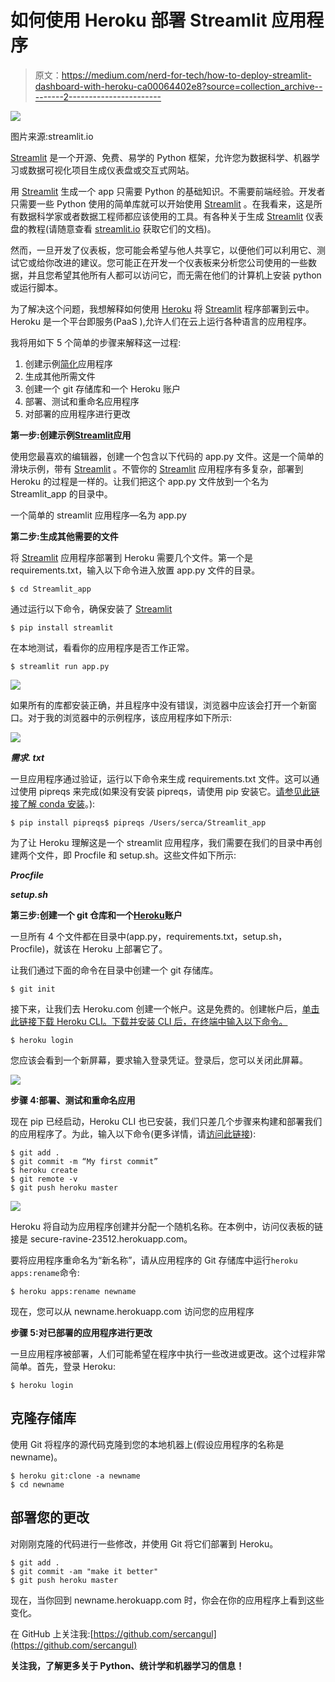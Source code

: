 # 如何使用 Heroku 部署 Streamlit 应用程序

> 原文：<https://medium.com/nerd-for-tech/how-to-deploy-streamlit-dashboard-with-heroku-ca00064402e8?source=collection_archive---------2----------------------->

![](img/f654a1f511f9d23a49bbc8bb69b18ab8.png)

图片来源:streamlit.io

[Streamlit](http://streamlit.io) 是一个开源、免费、易学的 Python 框架，允许您为数据科学、机器学习或数据可视化项目生成仪表盘或交互式网站。

用 [Streamlit](http://streamlit.io) 生成一个 app 只需要 Python 的基础知识。不需要前端经验。开发者只需要一些 Python 使用的简单库就可以开始使用 [Streamlit](http://streamlit.io) 。在我看来，这是所有数据科学家或者数据工程师都应该使用的工具。有各种关于生成 [Streamlit](http://streamlit.io) 仪表盘的教程(请随意查看 [streamlit.io](http://streamlit.io) 获取它们的文档)。

然而，一旦开发了仪表板，您可能会希望与他人共享它，以便他们可以利用它、测试它或给你改进的建议。您可能正在开发一个仪表板来分析您公司使用的一些数据，并且您希望其他所有人都可以访问它，而无需在他们的计算机上安装 python 或运行脚本。

为了解决这个问题，我想解释如何使用 [Heroku](https://www.heroku.com/) 将 [Streamlit](http://streamlit.io) 程序部署到云中。Heroku 是一个平台即服务(PaaS ),允许人们在云上运行各种语言的应用程序。

我将用如下 5 个简单的步骤来解释这一过程:

1.  创建示例[简化](http://streamlit.io)应用程序
2.  生成其他所需文件
3.  创建一个 git 存储库和一个 Heroku 账户
4.  部署、测试和重命名应用程序
5.  对部署的应用程序进行更改

**第一步:创建示例**[**Streamlit**](http://streamlit.io)**应用**

使用您最喜欢的编辑器，创建一个包含以下代码的 app.py 文件。这是一个简单的滑块示例，带有 [Streamlit](http://streamlit.io) 。不管你的 [Streamlit](http://streamlit.io) 应用程序有多复杂，部署到 Heroku 的过程是一样的。让我们把这个 app.py 文件放到一个名为 Streamlit_app 的目录中。

一个简单的 streamlit 应用程序—名为 app.py

**第二步:生成其他需要的文件**

将 [Streamlit](http://streamlit.io) 应用程序部署到 Heroku 需要几个文件。第一个是 requirements.txt，输入以下命令进入放置 app.py 文件的目录。

```
$ cd Streamlit_app
```

通过运行以下命令，确保安装了 [Streamlit](http://streamlit.io)

```
$ pip install streamlit
```

在本地测试，看看你的应用程序是否工作正常。

```
$ streamlit run app.py
```

![](img/4b01129f5371d619efce2d816dae49cf.png)

如果所有的库都安装正确，并且程序中没有错误，浏览器中应该会打开一个新窗口。对于我的浏览器中的示例程序，该应用程序如下所示:

![](img/02a1042bd792881905f0f220945a7772.png)

***需求. txt***

一旦应用程序通过验证，运行以下命令来生成 requirements.txt 文件。这可以通过使用 pipreqs 来完成(如果没有安装 pipreqs，请使用 pip 安装它。[请参见此链接了解 conda 安装](https://anaconda.org/conda-forge/pipreqs)。):

```
$ pip install pipreqs$ pipreqs /Users/serca/Streamlit_app
```

为了让 Heroku 理解这是一个 streamlit 应用程序，我们需要在我们的目录中再创建两个文件，即 Procfile 和 setup.sh。这些文件如下所示:

***Procfile***

***setup.sh***

**第三步:创建一个 git 仓库和一个**[**Heroku**](https://www.heroku.com/)**账户**

一旦所有 4 个文件都在目录中(app.py，requirements.txt，setup.sh，Procfile)，就该在 Heroku 上部署它了。

让我们通过下面的命令在目录中创建一个 git 存储库。

```
$ git init
```

接下来，让我们去 Heroku.com 创建一个帐户。这是免费的。创建帐户后，[单击此链接下载 Heroku CLI。下载并安装 CLI 后，在终端中输入以下命令。](https://devcenter.heroku.com/articles/heroku-cli#download-and-install)

```
$ heroku login
```

您应该会看到一个新屏幕，要求输入登录凭证。登录后，您可以关闭此屏幕。

![](img/3f61925831f06d230a65b86e9a0dcae1.png)

**步骤 4:部署、测试和重命名应用**

现在 pip 已经启动，Heroku CLI 也已安装，我们只差几个步骤来构建和部署我们的应用程序了。为此，输入以下命令(更多详情，请[访问此链接](https://devcenter.heroku.com/articles/git)):

```
$ git add .
$ git commit -m “My first commit”
$ heroku create
$ git remote -v
$ git push heroku master
```

![](img/b9f4361e2df2fe3635f13af6c9ad5009.png)

Heroku 将自动为应用程序创建并分配一个随机名称。在本例中，访问仪表板的链接是 secure-ravine-23512.herokuapp.com。

要将应用程序重命名为“新名称”，请从应用程序的 Git 存储库中运行`heroku apps:rename`命令:

```
$ heroku apps:rename newname
```

现在，您可以从 newname.herokuapp.com 访问您的应用程序

**步骤 5:对已部署的应用程序进行更改**

一旦应用程序被部署，人们可能希望在程序中执行一些改进或更改。这个过程非常简单。首先，登录 Heroku:

```
$ heroku login
```

## 克隆存储库

使用 Git 将程序的源代码克隆到您的本地机器上(假设应用程序的名称是 newname)。

```
$ heroku git:clone -a newname
$ cd newname
```

## 部署您的更改

对刚刚克隆的代码进行一些修改，并使用 Git 将它们部署到 Heroku。

```
$ git add .
$ git commit -am "make it better"
$ git push heroku master
```

现在，当你回到 newname.herokuapp.com 时，你会在你的应用程序上看到这些变化。

在 GitHub 上关注我:[https://github.com/sercangul](https://github.com/sercangul)

**关注我，了解更多关于 Python、统计学和机器学习的信息！**